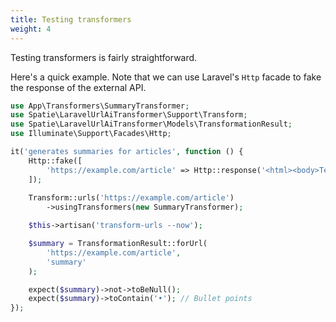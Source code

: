```yaml
---
title: Testing transformers
weight: 4
---
```


Testing transformers is fairly straightforward.

Here's a quick example. Note that we can use Laravel's `Http` facade to fake the response of the external API.

```php
use App\Transformers\SummaryTransformer;
use Spatie\LaravelUrlAiTransformer\Support\Transform;
use Spatie\LaravelUrlAiTransformer\Models\TransformationResult;
use Illuminate\Support\Facades\Http;

it('generates summaries for articles', function () {
    Http::fake([
        'https://example.com/article' => Http::response('<html><body>Test article content</body></html>'),
    ]);
    
    Transform::urls('https://example.com/article')
        ->usingTransformers(new SummaryTransformer);

    $this->artisan('transform-urls --now');

    $summary = TransformationResult::forUrl(
        'https://example.com/article',
        'summary'
    );

    expect($summary)->not->toBeNull();
    expect($summary)->toContain('•'); // Bullet points
});
```
